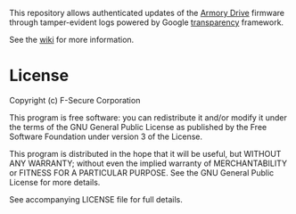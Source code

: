 This repository allows authenticated updates of the [Armory Drive](https://github.com/f-secure-foundry/armory-drive)
firmware through tamper-evident logs powered by Google [transparency](https://transparency.dev/) framework.

See the [wiki](https://github.com/f-secure-foundry/armory-drive/wiki/Firmware-Transparency) for more information.

License
=======

Copyright (c) F-Secure Corporation

This program is free software: you can redistribute it and/or modify it under
the terms of the GNU General Public License as published by the Free Software
Foundation under version 3 of the License.

This program is distributed in the hope that it will be useful, but WITHOUT ANY
WARRANTY; without even the implied warranty of MERCHANTABILITY or FITNESS FOR A
PARTICULAR PURPOSE. See the GNU General Public License for more details.

See accompanying LICENSE file for full details.
